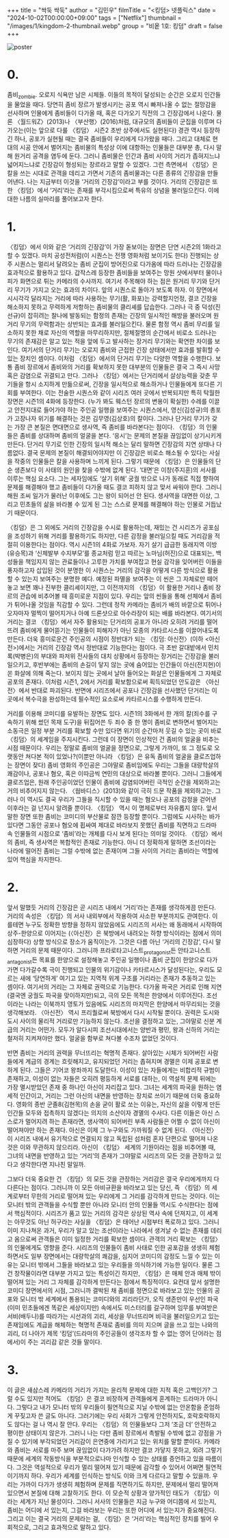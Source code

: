 +++
title = "싹둑 싹둑"
author = "김민우"
filmTitle = "<킹덤> 넷플릭스"
date = "2024-10-02T00:00:00+09:00"
tags = ["Netflix"]
thumbnail = "/images/1/kingdom-2-thumbnail.webp"
group = "비옽 1호: 킹덤"
draft = false
+++

![poster](/images/1/kingdom-2-1.webp)

# 0.

좀비<sub>zombie</sub>. 오로지 식욕만 남은 시체들. 이들의 목적이 달성되는 순간은 오로지 인간들을 물었을 때다. 당연히 좀비 장르가 발생시키는 공포 역시 빠져나올 수 없는 절망감을 선사하며 인물에게 좀비들이 다가올 때, 혹은 다가오기 직전의 그 긴장감에서 나온다. 물론 〈월드워Z〉(2013)나 〈부산행〉(2016)처럼, 대규모의 좀비들이 군집을 이루며 다가오는(이는 앞으로 다룰 〈킹덤〉 시즌2 초반 상주에서도 실현된다) 경관 역시 등장하긴 하나, 공포가 실현될 때는 결국 좀비들이 우리에게 다가왔을 때다. 그리고 대체로 현대의 시공 안에서 벌어지는 좀비물의 특성상 이에 대항하는 인물들은 대부분 총, 다시 말해 원거리 공격을 염두에 둔다. 그러니 좀비물은 인간과 좀비 사이의 거리가 좁혀지느냐 넓어지느냐로 긴장감이 형성되는 장르라고 말할 수 있겠다. 그런 측면에서 〈킹덤〉은 칼을 쓰는 시대로 관객을 데리고 가면서 기존의 좀비물과는 다른 종류의 긴장감을 만들어낸다. 나는 지금부터 이것을 ‘거리의 긴장감’이라고 부를 것이다. 거리의 긴장감은 또한 〈킹덤〉에서 ‘거리’라는 존재를 부각시킴으로써 특유의 상념을 불러일으킨다. 이에 대한 나름의 실마리를 풀어보고자 한다.

# 1.

〈킹덤〉에서 이와 같은 ‘거리의 긴장감’이 가장 돋보이는 장면은 단연 시즌2의 1화라고 할 수 있겠다. 마치 공성전처럼(이 시퀀스는 전쟁 영화처럼 보이기도 한다) 진행되는 상주 시퀀스는 멀리서 달려오는 좀비 군집이 방어진으로 다가옴에 따라 드러나는 긴장감을 효과적으로 활용하고 있다. 갑작스레 등장한 좀비들을 보여주는 망원 샷에서부터 물이나 피가 화면으로 튀는 카메라의 수사까지. 여기서 주목해야 하는 점은 원거리 무기와 단거리 무기가 가지고 오는 효과의 차이다. 앞의 시퀀스로 돌아가 보도록 하자. 이 장면에서 시시각각 달라지는 거리에 따라 사용하는 무기(활, 화포)는 강력할지언정, 결코 긴장을 해소하지 못하고 무력하게 저항하는 좀비물의 클리셰를 답습한다. 그러나 극 중 덕성(진선규)이 잡히려는 찰나에 발동되는 함정의 존재는 긴장의 일시적인 해방을 불러오며 원거리 무기의 무력함과는 상반되는 효과를 불러일으킨다. 물론 함정 역시 좀비 무리를 일소하지 못한 채로 자신의 역할을 마무리하지만, 절체절명의 순간에서 비로소 드러나는 무기의 존재감은 알고 있는 적을 앞에 두고 발사하는 장거리 무기와는 확연한 차이를 보인다. 여기서의 단거리 무기는 오로지 좀비와 근접한 긴장 상태에서만 효과를 발휘할 수 있는 장치인 셈이다. 이처럼 〈킹덤〉에서의 단거리 무기는 다양한 역할을 수행한다. 보통 좀비 장르에서 좀비와의 거리를 확보하지 못한 대부분의 인물들은 결국 그 즉시 사망 혹은 감염으로 귀결되고 만다. 그러나 〈킹덤〉에서는 단거리에서 살상능력을 갖춘 무기들을 항시 소지하게 만듦으로써, 긴장을 일시적으로 해소하거나 인물들에게 또다른 기회를 부여한다. 이는 전술한 시퀀스와 같이 시리즈 여러 곳에서 반복되지만 특히 탁월한 장면은 시즌1의 4화에 등장한다. (누가 봐도 웨스턴 장르의 변용이 확실한) 수레를 이끌고 안전지대로 들어가야 하는 주인공 일행을 보여주는 시퀀스에서, 영신(김성규)의 총포가 고장나자 위기를 해결하는 것은 김무영(김상호)의 칼이다. 그러나 단거리 무기가 갖는 가장 큰 본질은 면대면으로 생사역, 즉 좀비를 바라본다는 점이다. 〈킹덤〉의 인물들은 좀비를 상대하며 좀비의 얼굴을 본다. ‘응시’는 문제의 본질을 끊임없이 상기시키게 만든다. 단거리 무기로 인한 긴장의 일시적 해소는 달리 말하면 긴장감의 지연 상태나 다름없다. 결국 문제의 본질이 해결되어야지만 이 긴장감은 비로소 해소될 수 있다는 사실을 작중의 인물들은 칼을 사용하며 느끼게 된다. 그렇기 때문에 〈킹덤〉은 인물들의 단순 생존보다 이 사태의 원인을 찾을 수밖에 없게 된다. ‘대면’은 이창(주지훈)의 서사를 이루는 핵심 요소다. 그는 세자임에도 ‘살기 위해’ 궁궐 밖으로 나가 동래로 직접 향하여 문제를 해결해야 했고 좀비들이 다가올 때도 결코 피하지 않고 맞서 싸워야 한다. 그러니 해원 조씨 일가가 물러난 이후에도 그는 왕이 되어선 안 된다. 생사역을 대면한 이상, 그리고 민초들의 삶을 바라볼 수 있게 된 그는 스스로 문제를 해결해야 하는 인물로 거듭났기 때문이다.

〈킹덤〉은 그 외에도 거리의 긴장감을 수시로 활용하는데, 재밌는 건 시리즈가 공포심을 조성하기 위해 거리를 활용하기도 하지만, 다른 감정을 불러일으킬 때도 거리감을 적절히 이용한다는 점이다. 역시 시즌1의 4화로 가보자. 자기 살기 급급한 동래지역 이방(유승목)과 ‘신체발부 수지부모’를 종교처럼 믿고 따르는 노마님(허진)으로 대표되는, 백성들을 책임지지 않는 관료들이나 고루한 가치를 부여잡고 현실 감각을 잊어버린 이들을 풍자하고자 삽입된 것이 분명한 이 시퀀스는 거리의 감각을 어떻게 다른 방식으로 활용할 수 있는지 보여주는 분명한 예다. 예정된 파멸을 보여주는 이 씬은 그 자체로만 떼어놓고 보면 꽤나 진부한 클리셰이지만, 그 이전까지의 〈킹덤〉이 활용한 거리나 좀비 장르의 관습에 비추어볼 때 흥미로운 지점이 있다. 우리는 앞의 씬들을 통해 선체에서 좀비가 튀어나올 것임을 직감할 수 있다. 그런데 정작 카메라는 좀비가 배의 바깥으로 튀어나오자마자 멀찍이 떨어지거나 아예 드론샷으로 아수라장이 되는 배를 바라본다. 여기서의 거리는 결코 〈킹덤〉에서 자주 활용되는 단거리의 공포가 아니라 오히려 거리를 떨어뜨려 좀비에게 물어뜯기는 인물들이 피해자가 아닌 모종의 카타르시스를 이끌어내도록 만든다. 더욱 흥미로운건 주인공의 시점이 정반대가 되는 〈킹덤: 아신전〉(이하 <아신전>)에서는 거리의 긴장감 역시 정반대로 기능한다는 점이다. 극 초반 갈대밭에서 민치록(박병은)의 부대와 파저위 전사들의 대치 상황에서 등장하는 장거리는 긴장감을 불러일으키고, 후반부에는 좀비의 손길이 닿지 않는 곳에 숨어있는 인간들이 아신(전지현)이 쏜 화살에 의해 죽는다. 보이지 않는 곳에서 날아 들어오는 화살은 인물들에게 그 자체로 공포의 존재다. 이처럼 시즌1, 2에서 거리를 확보함으로써 획득되었던 안도감은 〈아신전〉에서 반대로 파괴된다. 반면에 시리즈에서 공포나 긴장감을 선사했던 단거리는 이곳에서 복수극을 완성하는데 필수적인 요소로써 카타르시스를 수행하게 만든다.

거리를 이용해 코미디를 유발하는 장면도 있다. 시즌1의 3화에서 한 개의 칼(죄수를 구속하기 위해 썼던 목재 도구)을 뒤집어쓴 두 죄수 중 한 명이 좀비로 변하면서 벌어지는 소동극은 일정 부분 거리를 확보할 수만 있다면 위기의 순간마저 웃길 수 있는 곳이 바로 〈킹덤〉의 세계임을 주지시킨다. 그런데 이 장면이 인상적인 건 좀비의 얼굴을 비추는 시점 때문이다. 우리는 정말로 좀비의 얼굴을 정면으로, 그렇게 가까이, 또 그 정도로 오랫동안 쳐다본 적이 있었나?(이뿐만 아니라 〈킹덤〉은 유독 좀비의 얼굴을 클로즈업하는 장면이 잦다) 좀비 영화의 주인공은 그야말로 좀비임에도 우리는 그들을 대량학살의 쾌감이나, 공포나 혐오, 혹은 이따금씩 연민의 대상으로 바라볼 뿐이다. 그러니 그들에게 클로즈업은, 원래 주인공이었던 인물이 좀비에 감염되어버린 극적인 순간을 제외하고는 거의 비추어지지 않는다. 〈웜바디스〉(2013)와 같이 극히 드문 작품을 제외하고는. 그러나 이 역시도 결국 우리가 그들을 직시할 수 있을 때는 혐오나 공포의 감정을 걷어낸 이후라는 걸 넌지시 알려줄 뿐이다. 〈킹덤〉 역시 이 명제로부터 자유롭지 않다. 앞서 말한 장면 또한 좀비는 코미디의 부산물로 잠깐 등장할 뿐이다. 그럼에도 시사하는 바가 있다면 그동안 공포나 혐오에 휩싸여 제대로 바라보지 못했던 좀비를 직면하고 드라마 속 인물들의 시점으로 ‘좀비’라는 개체를 다시 보게 된다는 의미일 것이다. 〈킹덤〉에서의 좀비, 즉 생사역은 복합적인 존재로 기능한다. 아니 더 정확하게 말하면 조선이라는 나라에 떨어진 좀비는 그럴 수밖에 없는 존재이며 그들 사이의 거리는 좀비라는 역할에 있어 핵심을 차지한다.

# 2.

앞서 말했듯 거리의 긴장감은 곧 시리즈 내에서 ‘거리’라는 존재를 생각하게끔 만든다. 거리의 속성은 〈킹덤〉의 서사 내외부에서 작용하여 사소한 부분까지도 관여한다. 이를테면 누구도 정확한 방향을 정하지 않았음에도 시리즈의 서사는 왜 동래에서 시작하여 상주-한양으로 이어지는 (〈아신전〉은 북방에서 내려오는 하향 방식이라는 점에서 의미심장하다) 상향 방식으로 장소가 움직이는가. 그것은 다름 아닌 ‘거리의 긴장감’, 다시 말하면 거리의 문제 때문이다. 그러니까 프라로타고니스트<sub>protagonist</sub>든 안타고니스트<sub>antagonist</sub>든 목표를 한양으로 설정해놓고 주인공 일행이나 좀비 군집이 한양으로 다가가면 다가갈수록 극이 진행되고 인물의 위기감이나 카타르시스가 달성된다는, 우리도 모르는 새에 ‘당연하게’ 여기고 있는 지역적 위계 구조를 거리라는 존재가 추동하고 있는 셈이다. 여기서의 거리는 그 자체로 권력으로 기능한다. 다가올 파국은 거리로 인해 지연(결국엔 궁궐도 파국을 맞이하지만)되고, 극의 모든 목적은 한양에서 이루어진다. 조선이라는 나라는 이북까지 영토가 있음에도 시리즈의 마지막은 한양에서 마무리되는 것을 생각해보라. 〈아신전〉 역시 프리퀄로써 북방에서 다시 시작될 뿐이다. 권력은 도시와 도시 사이의 물리적 거리로만 기능하지 않는다. 조선을 결정하고 있는, 그야말로 신분 계급의 거리는 어떤가. 모두가 알다시피 조선시대에서는 양반과 평민, 왕과 신하의 거리는 철저히 지켜져야만 했다. 얼굴을 함부로 쳐다볼 수조차 없었던 것이다.

반면 좀비는 거리의 권력을 무너뜨리는 혁명적 존재다. 살아있는 시체가 되어버린 사람들에게 계급의 경계는 흐릿해지고, 유지되었던 거리는 좁혀지며 경멸은 이제 공포로 변하게 된다. 그들은 기어코 왕좌까지 도달한다. 이성이 있는 자들에게는 비합리적 규범이 존재하고, 이성이 없는 자들은 오히려 평등하게 서로를 대하는, 이 역설적 문제 뒤에는 가장 멸시받았던 존재 중 하나인 아신이 자리잡고 있다. 그녀는 세계의 파국을 원하는 염세적 인간이고, 거리는 그런 아신의 내면을 반영하는 장치로 쓰이기 때문에 더욱 중요하다. 영화의 종반 군졸8(김현목)의 손을 굳이 활로 쏘는 이유는, 자신의 삶을 이렇게 만든 인간들 모두와 접촉하지 않겠다는 의지의 소산이자 경멸의 수사다. 다른 이들은 아신 스스로가 멀어지려 하는 존재라면, 생사역이 되어버린 부족 사람들은 어쩔 수 없이 아신이 떨어져야만 하는 존재다. 아신은 이제 그 누구와도 가까워질 수 없게 된다. 〈아신전〉이 시리즈 내에서 유기적으로 연결되지 않고 독립된 섬처럼 혼자 단편으로 떨어져 나온 것은 이와 무관하지 않으리라. 아신이 〈킹덤〉 세계의 기원이라는 점을 비추어볼 때, 그녀의 내면을 반영하고 있는 ‘거리’의 존재가 그야말로 시리즈의 모든 것을 관장하고 있다고 생각한다면 지나친 말일까.

그보다 더욱 중요한 건 〈킹덤〉의 모든 것을 관장하는 거리감은 결국 우리에게까지 다다른다는 점이다. 그러니까 이 모든 아비규환을 바라보고 있는 당신, 즉 〈킹덤〉의 세계로부터 무한의 거리로 떨어져 있는 우리에게 그 거리를 감각하게 만드는 것이다. 이는 모니터 밖의 관객들을 수식할 뿐만 아니라 모니터 안의 인물들 역시도 수식한다는 점에서 핵심적이다. 시리즈가 품고 있는 거리의 감각은 상상된 역사 속에 던져지고, 이 세계는 아무것도 아닌 허구라는 사실을 〈킹덤〉은 태어난 시점부터 폭로하고 있다. 그러니 이미 지나쳐온 과거, 우리가 알고 있는 조선이라는 나라에서 생겨날 수 없는 존재를 데리고 옴으로써 관객들은 이미 일정한 거리를 확보한 셈이다. 관객의 거리 확보는 〈킹덤〉의 인물에게도 영향을 준다. 시리즈의 인물들이 좀비 사태로 인한 공포감을 생생히 체험하면서도 일부 장면에서는 대량학살의 쾌감을, 심지어 코미디의 감정도 느낄 수 있는 이유는 모니터 밖에서 그들을 바라보고 있는 우리들을 의식하기에 가능한 일이다. 물론 그건 창작물이라면 대부분 가지고 있는 특성이긴 하지만, 〈킹덤〉은 매체 안과 매체 밖이 떨어져 있는 거리 그 자체를 감각하게 만든다는 점에서 특징적이다. 요컨대 앞서 설명한 코미디 장면에서의 시점, 그러니까 결박된 채 좀비를 정면으로 바라보고 있는 인물의 공포와 모니터 밖 세계에서 통용되는 코미디와의 괴리라던가, 오직 생존만이 우선인 파국(이미 민초들에겐 똑같은 세상이지만) 속에서도 미스터리를 갈구하며 임무를 부여받은 서비(배두나)를 따라가는 시선과의 괴리, 세상을 무너뜨리며 비극을 불러일으키고 있는 존재임에도 계급을 해체하는 혁명적 존재로 좀비를 의미 지으며 글을 쓰고 있는 나와의 괴리, 더 나아가 제목 ‘킹덤’(드라마의 주인공들이 생각조차 할 수 없는 영어 단어라는 점에서)이 주는 괴리감 같은 것들 말이다.

# 3.

이 글은 새삼스레 카메라의 거리가 가지는 윤리적 문제에 대한 지적 혹은 고백인가? 그럴 수도 있지만 적어도 〈킹덤〉은 결코 비장하게 관객들에게 훈계하는 드라마가 아니다. 그렇다고 내가 모니터 밖의 우리들이 필연적으로 지닐 수밖에 없는 안온함을 준엄하게 꾸짖고자 쓴 글도 아니다. 그러기에는 우리 사회가 그렇게 안전하지도, 호락호락하지도 않다는 걸 나 역시 잘 안다. 우리는 〈킹덤〉의 인물들보다 그저 ‘조금 더’ 안전하고 평이한 상태이지 않은가. 그러니 나는 다만 좀비 장르에서 촉발될 수밖에 없고 강점을 가질 수 있기에 부각되었던 거리감이 은연중에 가리키고 있는 위치를 말할 뿐이다. 카메라와 좀비는 서로를 마주 보며 끊임없이 다가가려 하지만 결코 가닿지 못하고, 외려 그렇기 때문에 세계의 작동방식을 부분적으로나마 인식할 수 있는 상태를 증언하고 있을 따름이다. 그것은 역설적으로 우리가 멀리 떨어져 있기 때문에 감각할 수 있어서 어쩌면 필연적이기까지 하다. 우리가 세계를 인식하는 방식도 이와 크게 다르다고 말할 수 있을까. 우리는 가까이 다가가 생생히 체험하며 문제를 직면하기도 하지만, 문제에서 멀리 떨어져 있으면서 본질에 대해 고찰하기도 한다. 이 모순적 상황과 양가적인 태도가 〈킹덤〉이라는 세계가 지닌 물성이다. 그러니 서사의 인물들은 지금 누구와 어디쯤에 서 있는지, 좀비는 어디에 서 있는지, 그걸 바라보는 우리는 또한 어디에 서 있는지가 중요해진다. 그리고 이는 결국 거리의 문제라는 걸, 〈킹덤〉은 ‘거리’라는 핵심적인 장치를 빌어 우회적으로, 그리고 효과적으로 말하고 있다.
